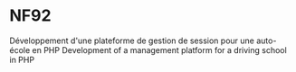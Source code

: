 # NF92
Développement d'une plateforme de gestion de session pour une auto-école en PHP
Development of a management platform for a driving school in PHP

